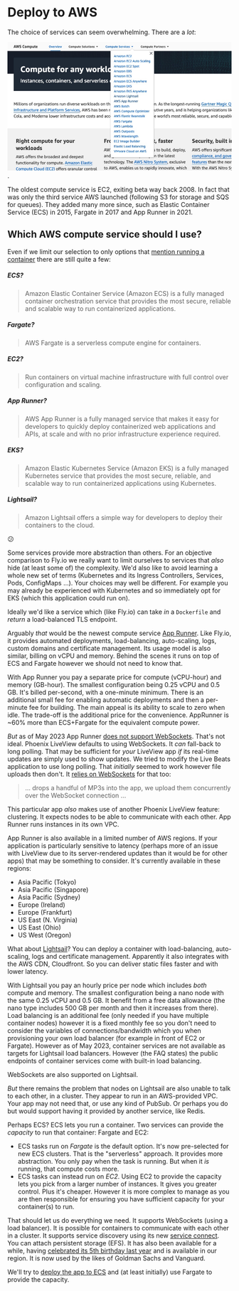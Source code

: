 # Deploy to AWS

The choice of services can seem overwhelming. There are a _lot_:

![AWS compute](img/aws_compute_options.jpeg).

The oldest compute service is EC2, exiting beta way back 2008. In fact that was only the third service AWS launched (following S3 for storage and SQS for queues). They added many more since, such as Elastic Container Service (ECS) in 2015, Fargate in 2017 and App Runner in 2021.

## Which AWS compute service should I use?

Even if we limit our selection to only options that [mention running a container](https://aws.amazon.com/containers/services/) there are still quite a few:

##### ECS?

> Amazon Elastic Container Service (Amazon ECS) is a fully managed container orchestration service that provides the most secure, reliable and scalable way to run containerized applications.

##### Fargate?

> AWS Fargate is a serverless compute engine for containers.

##### EC2?

> Run containers on virtual machine infrastructure with full control over configuration and scaling.

##### App Runner?

> AWS App Runner is a fully managed service that makes it easy for developers to quickly deploy containerized web applications and APIs, at scale and with no prior infrastructure experience required.

##### EKS?

> Amazon Elastic Kubernetes Service (Amazon EKS) is a fully managed Kubernetes service that provides the most secure, reliable, and scalable way to run containerized applications using Kubernetes.

##### Lightsail?

> Amazon Lightsail offers a simple way for developers to deploy their containers to the cloud.

:confused:

Some services provide more abstraction than others. For an objective comparison to Fly.io we really want to limit ourselves to services that _also_ hide (at least some of) the complexity. We'd also like to avoid learning a whole new set of terms (Kubernetes and its Ingress Controllers, Services, Pods, ConfigMaps ...). Your choices may well be different. For example you may already be experienced with Kubernetes and so immediately opt for EKS (which this application could run on).

Ideally we'd like a service which (like Fly.io) can take _in_ a `Dockerfile` and _return_ a load-balanced TLS endpoint.

Arguably _that_ would be the newest compute service [App Runner](https://aws.amazon.com/apprunner/). Like Fly.io, it provides automated deployments, load-balancing, auto-scaling, logs, custom domains and certificate management. Its usage model is also similar, billing on vCPU and memory. Behind the scenes it runs on top of ECS and Fargate however we should not need to know that.

With App Runner you pay a separate price for compute (vCPU-hour) and memory (GB-hour). The smallest configuration being 0.25 vCPU and 0.5 GB. It's billed per-second, with a one-minute minimum. There is an additional small fee for enabling automatic deployments and then a per-minute fee for building. The main appeal is its ability to scale to zero when idle. The trade-off is the additional price for the convenience. AppRunner is ~60% more than ECS+Fargate for the equivalent compute power.

_But_ as of May 2023 App Runner [does not support WebSockets](https://github.com/aws/apprunner-roadmap/issues/13). That's not ideal. Phoenix LiveView defaults to using WebSockets. It _can_ fall-back to long polling. That may be sufficient for _your_ LiveView app _if_ its real-time updates are simply used to show updates. We tried to modify the Live Beats application to use long polling. That _initially_ seemed to work however file uploads then don't. It [relies on WebSockets](https://fly.io/blog/livebeats/) for that too:

> ... drops a handful of MP3s into the app, we upload them concurrently over the WebSocket connection ...

This particular app _also_ makes use of another Phoenix LiveView feature: clustering. It expects nodes to be able to communicate with each other. App Runner runs instances in its own VPC.

App Runner is also available in a limited number of AWS regions. If your application is particularly sensitive to latency (perhaps more of an issue with LiveView due to its server-rendered updates than it would be for other apps) that may be something to consider. It's currently available in these regions:

- Asia Pacific (Tokyo)
- Asia Pacific (Singapore)
- Asia Pacific (Sydney)
- Europe (Ireland)
- Europe (Frankfurt)
- US East (N. Virginia)
- US East (Ohio)
- US West (Oregon)

What about [Lightsail](https://aws.amazon.com/lightsail/)? You can deploy a container with load-balancing, auto-scaling, logs and certificate management. Apparently it also integrates with the AWS CDN, Cloudfront. So you can deliver static files faster and with lower latency.

With Lightsail you pay an hourly price per node which includes _both_ compute and memory. The smallest configuration being a nano node with the same 0.25 vCPU and 0.5 GB. It benefit from a free data allowance (the nano type includes 500 GB per month and then it increases from there). Load balancing is an additional fee (only needed if you have multiple container nodes) however it is a fixed monthly fee so you don't need to consider the variables of connections/bandwidth which you when provisioning your own load balancer (for example in front of EC2 or Fargate). However as of May 2023, container services are not available as targets for Lightsail load balancers. However (the FAQ states) the public endpoints of container services come with built-in load balancing.

WebSockets are also supported on Lightsail.

_But_ there remains the problem that nodes on Lightsail are also unable to talk to each other, in a cluster. They appear to run in an AWS-provided VPC. Your app may not need that, or use any kind of PubSub. Or perhaps you do but would support having it provided by another service, like Redis.

Perhaps ECS? ECS lets you run a container. Two services can provide the _capacity_ to run that container: Fargate and EC2:

- ECS tasks run on _Fargate_ is the default option. It's now pre-selected for new ECS clusters. That is the "serverless" approach. It provides more abstraction. You only pay when the task is running. But when it _is_ running, that compute costs more.
- ECS tasks can instead run on _EC2_. Using EC2 to provide the capacity lets you pick from a larger number of instances. It gives you greater control. Plus it's cheaper. However it is more complex to manage as you are then responsible for ensuring you have sufficient capacity for your container(s) to run.

That should let us do everything we need. It supports WebSockets (using a load balancer). It is possible for containers to communicate with each other in a cluster. It supports service discovery using its new [service connect](https://docs.aws.amazon.com/AmazonECS/latest/developerguide/service-connect.html). You can attach persistent storage (EFS). It has also been available for a while, having [celebrated its 5th birthday last year](https://aws.amazon.com/blogs/containers/happy-5th-birthday-aws-fargate/) and is available in our region. It is now used by the likes of Goldman Sachs and Vanguard.

We'll try to [deploy the app to ECS](/docs/8-deploy-to-ecs.md) and (at least initially) use Fargate to provide the capacity.
